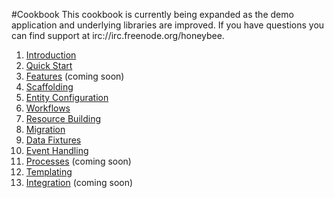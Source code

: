 #Cookbook
This cookbook is currently being expanded as the demo application and underlying libraries are improved. If you have questions you can find support at irc://irc.freenode.org/honeybee.

 1. [Introduction](./introduction.md)
 2. [Quick Start](./quick_start.md)
 3. [Features](./features.md) (coming soon)
 4. [Scaffolding](./scaffolding.md)
 5. [Entity Configuration](./entity_configuration.md)
 6. [Workflows](./workflows.md)
 7. [Resource Building](./resource_building.md)
 8. [Migration](./migration.md)
 9. [Data Fixtures](./data_fixtures.md)
 10. [Event Handling](./event_handling.md)
 11. [Processes](./processes.md) (coming soon)
 12. [Templating](./templating.md)
 13. [Integration](./integration.md) (coming soon)
